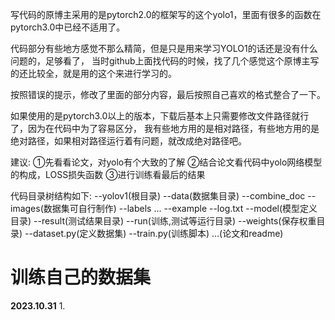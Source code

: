 写代码的原博主采用的是pytorch2.0的框架写的这个yolo1，里面有很多的函数在pytorch3.0中已经不适用了。

代码部分有些地方感觉不那么精简，但是只是用来学习YOLO1的话还是没有什么问题的，足够看了，
当时github上面找代码的时候，找了几个感觉这个原博主写的还比较全，就是用的这个来进行学习的。

按照错误的提示，修改了里面的部分内容，最后按照自己喜欢的格式整合了一下。

如果使用的是pytorch3.0以上的版本，下载后基本上只需要修改文件路径就行了，因为在代码中为了容易区分，
我有些地方用的是相对路径，有些地方用的是绝对路径，如果相对路径运行着有问题，就改成绝对路径吧。

建议: ①先看看论文，对yolo有个大致的了解
     ②结合论文看代码中yolo网络模型的构成，LOSS损失函数 
     ③进行训练看最后的结果

代码目录树结构如下:
     --yolov1(根目录)
          --data(数据集目录)
               --combine_doc
                    --images(数据集可自行制作)
                    --labels
                    ...
               --example
               --log.txt
          --model(模型定义目录)
          --result(测试结果目录)
          --run(训练,测试等运行目录)
          --weights(保存权重目录)
          --dataset.py(定义数据集)
          --train.py(训练脚本)
          ...(论文和readme)



# 训练自己的数据集

**2023.10.31**
   1.